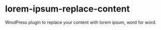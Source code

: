 lorem-ipsum-replace-content
===========================

WrodPress plugin to replace your content with lorem ipsum, word for word.
